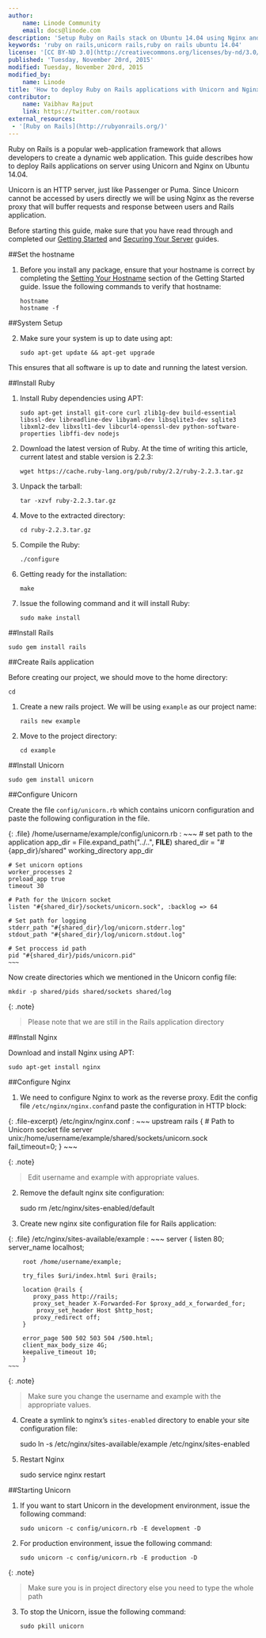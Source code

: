 ```yaml
---
author:
    name: Linode Community
    email: docs@linode.com
description: 'Setup Ruby on Rails stack on Ubuntu 14.04 using Nginx and Unicorn'
keywords: 'ruby on rails,unicorn rails,ruby on rails ubuntu 14.04'
license: '[CC BY-ND 3.0](http://creativecommons.org/licenses/by-nd/3.0/us/)'
published: 'Tuesday, November 20rd, 2015'
modified: Tuesday, November 20rd, 2015
modified_by:
    name: Linode
title: 'How to deploy Ruby on Rails applications with Unicorn and Nginx on Ubuntu 14.04'
contributor:
    name: Vaibhav Rajput
    link: https://twitter.com/rootaux
external_resources:
 - '[Ruby on Rails](http://rubyonrails.org/)'
---
```


Ruby on Rails is a popular web-application framework that allows developers to create a dynamic web application. This guide describes how to deploy Rails applications on server using Unicorn and Nginx on Ubuntu 14.04.

Unicorn is an HTTP server, just like Passenger or Puma. Since Unicorn cannot be accessed by users directly we will be using Nginx as the reverse proxy that will buffer requests and response between users and Rails application.

Before starting this guide, make sure that  you have read through and completed our [Getting Started](/docs/getting-started#debian-7--slackware--ubuntu-1404) and [Securing Your Server](/docs/security/securing-your-server/) guides.

##Set the hostname

1.  Before you install any package, ensure that your hostname is correct by completing the [Setting Your Hostname](/docs/getting-started#sph_setting-the-hostname) section of the Getting Started guide. Issue the following commands to verify that hostname:

        hostname
        hostname -f

##System Setup

2.  Make sure your system is up to date using apt:

        sudo apt-get update && apt-get upgrade

This ensures that all software is up to date and running the latest version.

##Install Ruby

1.	Install Ruby dependencies using APT:

		sudo apt-get install git-core curl zlib1g-dev build-essential libssl-dev libreadline-dev libyaml-dev libsqlite3-dev sqlite3 libxml2-dev libxslt1-dev libcurl4-openssl-dev python-software-properties libffi-dev nodejs

2.	Download the latest version of Ruby. At the time of writing this article, current latest and stable version is 2.2.3:

		wget https://cache.ruby-lang.org/pub/ruby/2.2/ruby-2.2.3.tar.gz

3.	Unpack the tarball:	

		tar -xzvf ruby-2.2.3.tar.gz

4.	Move to the extracted directory:

		cd ruby-2.2.3.tar.gz

5.	Compile the Ruby:	

		./configure

6.	Getting ready for the installation:

		make

7.	Issue the following command and it will install Ruby:

		sudo make install

##Install Rails

	sudo gem install rails

##Create Rails application

Before creating our project, we should move to the home directory:

	cd

1.	Create a new rails project. We will be using `example` as our project name:

		rails new example

2.	Move to the project directory:

		cd example

##Install Unicorn

	sudo gem install unicorn

##Configure Unicorn

Create the file `config/unicorn.rb` which contains unicorn configuration and paste the following configuration in the file.

{: .file}
/home/username/example/config/unicorn.rb
:	~~~ # set path to the application
	app_dir = File.expand_path("../..", __FILE__)
	shared_dir = "#{app_dir}/shared"
	working_directory app_dir


	# Set unicorn options
	worker_processes 2
	preload_app true
	timeout 30

	# Path for the Unicorn socket
	listen "#{shared_dir}/sockets/unicorn.sock", :backlog => 64

	# Set path for logging
	stderr_path "#{shared_dir}/log/unicorn.stderr.log"
	stdout_path "#{shared_dir}/log/unicorn.stdout.log"

	# Set proccess id path
	pid "#{shared_dir}/pids/unicorn.pid"
	~~~

Now create directories which we mentioned in the Unicorn config file:

	mkdir -p shared/pids shared/sockets shared/log

{: .note}
>
>Please note that we are still in the Rails application directory

##Install Nginx

Download and install Nginx using APT:

	sudo apt-get install nginx


##Configure Nginx

1. We need to configure Nginx to work as the reverse proxy. Edit the config file `/etc/nginx/nginx.conf`and paste the configuration in HTTP block:

{: .file-excerpt}
/etc/nginx/nginx.conf
:	~~~ upstream rails {
	    # Path to Unicorn socket file
	    server unix:/home/username/example/shared/sockets/unicorn.sock fail_timeout=0;
		}
	~~~

{: .note}
>
> Edit username and example with appropriate values. 

2. Remove the default nginx site configuration:

	sudo rm /etc/nginx/sites-enabled/default

3. Create new nginx site configuration file for Rails application:

{: .file}
/etc/nginx/sites-available/example
:	~~~	server {
 	    listen 80;
	    server_name localhost;

 	    root /home/username/example;

	    try_files $uri/index.html $uri @rails;

 	    location @rails {
 	       proxy_pass http://rails;
 	       proxy_set_header X-Forwarded-For $proxy_add_x_forwarded_for;
	        proxy_set_header Host $http_host;
 	       proxy_redirect off;
	    }

 	    error_page 500 502 503 504 /500.html;
 	    client_max_body_size 4G;
  	    keepalive_timeout 10;
	    }
    ~~~

{: .note}
>
>Make sure you change the username and example with the appropriate values.

4. Create a symlink to nginx’s `sites-enabled` directory to enable your site configuration file:

	sudo ln -s /etc/nginx/sites-available/example /etc/nginx/sites-enabled
	
5. Restart Nginx

	sudo service nginx restart

##Starting Unicorn

1.  If you want to start Unicorn in the development environment, issue the following command:

	    sudo unicorn -c config/unicorn.rb -E development -D

2.  For production environment, issue the following command:

	    sudo unicorn -c config/unicorn.rb -E production -D
	    
{: .note}
>
>Make sure you is in project directory else you need to type the whole path	

3.  To stop the Unicorn, issue the following command:

	    sudo pkill unicorn
